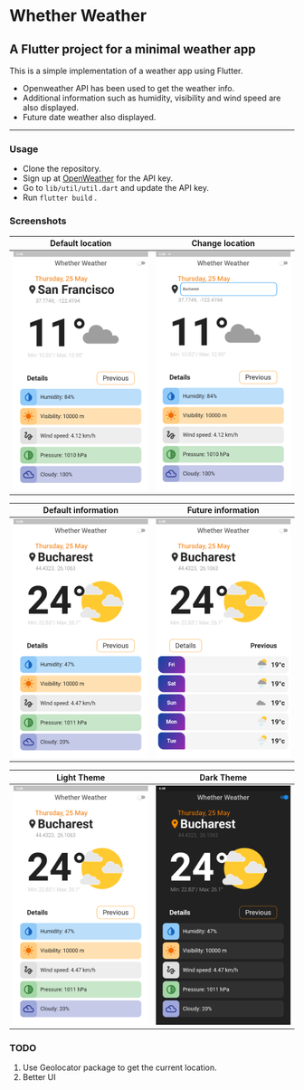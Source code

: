 # Whether Weather

## A Flutter project for a minimal weather app

This is a simple implementation of a weather app using Flutter.

- Openweather API has been used to get the weather info.
- Additional information such as humidity, visibility and wind speed are also displayed.
- Future date weather also displayed.

---

### Usage

- Clone the repository.
- Sign up at [OpenWeather](https://openweathermap.org/api) for the API key.
- Go to `lib/util/util.dart` and update the API key.
- Run `flutter build` .

### Screenshots

Default location| Change location
--|--
![default](./assets/images/image1.png)|![extra](./assets/images/image2.png)

Default information| Future information
--|--
![default](./assets/images/image3.png)|![extra](./assets/images/image4.png)

Light Theme| Dark Theme
--|--
![light](./assets/images/image3.png)|![dark](./assets/images/image5.png)

### TODO

1. Use Geolocator package to get the current location.
2. Better UI
